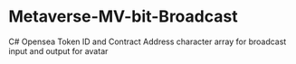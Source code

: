 # Metaverse-MV-bit-Broadcast
C# Opensea Token ID and Contract Address character array for broadcast input and output for avatar
